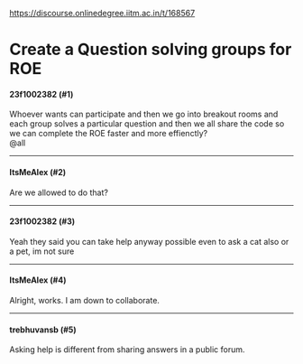 https://discourse.onlinedegree.iitm.ac.in/t/168567

<html><head><meta charset='utf-8'><title>Create a Question solving groups for ROE</title></head><body>
<h1>Create a Question solving groups for ROE</h1>
<h4>23f1002382 (#1)</h4>
<p>Whoever wants can participate and then we go into breakout rooms and each group solves a particular question and then we all share the code so we can complete the ROE faster and more effienctly?<br/>
<span class="mention">@all</span></p><hr>

<h4>ItsMeAlex (#2)</h4>
<p>Are we allowed to do that?</p><hr>

<h4>23f1002382 (#3)</h4>
<p>Yeah they said you can take help anyway possible even  to ask a cat also or a pet, im not sure</p><hr>

<h4>ItsMeAlex (#4)</h4>
<p>Alright, works. I am down to collaborate.</p><hr>

<h4>trebhuvansb (#5)</h4>
<p>Asking help is different from sharing answers in a public forum.